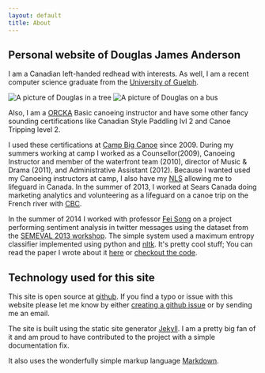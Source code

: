 ```yaml
---
layout: default
title: About
---
```


<section>

# Personal website of Douglas James Anderson

I am a Canadian left-handed redhead with interests. As well, I am a recent
computer science graduate from the [University of Guelph][UOG].

<img class="about_image" src="http://s.gravatar.com/avatar/609be367e4cef3f8ae9cf9a9add1b111?s=400" alt="A picture of Douglas in a tree"/>
<img class="about_image" src="http://s.gravatar.com/avatar/cdb37c366e470231e3aa87a98f07f4c2?s=400" alt="A picture of Douglas on a bus"/>

Also, I am a [ORCKA][ORCKA] Basic canoeing instructor and have some other
fancy sounding certifications like Canadian Style Paddling lvl 2 and Canoe
Tripping level 2.

I used these certifications at [Camp Big Canoe][CBC] since 2009.  During my
summers working at camp I worked as a Counsellor(2009), Canoeing Instructor and
member of the waterfront team (2010), director of Music & Drama (2011), and
Administrative Assistant (2012). Because I wanted used my Canoeing instructors
at camp, I also have my [NLS][NLS] allowing me to lifeguard in Canada. In the
summer of 2013, I worked at Sears Canada doing marketing analytics and
volunteering as a lifeguard on a canoe trip on the French river with
[CBC][CBC].

In the summer of 2014 I worked with professor [Fei Song][FEISONG] on a project
performing sentiment analysis in twitter messages using the dataset from the
[SEMEVAL 2013 workshop][SEMEVAL]. The simple system used a maximum entropy
classifier implemented using python and [nltk][NLTK]. It's pretty cool stuff;
You can read the paper I wrote about it [here][PAPER] or [checkout the
code][REPO].

## Technology used for this site

This site is open source at [github][GITHUB]. If you find a typo or issue with
this website please let me know by either [creating a github
issue][GITHUB-ISSUE] or by sending me an email.

The site is built using the static site generator [Jekyll][JEKYLL]. I am a
pretty big fan of it and am proud to have contributed to the project with a
simple documentation fix.

It also uses the wonderfully simple markup language [Markdown][MARKDOWN].

</section>

[UOG]: http://www.socs.uoguelph.ca/
[CBC]: http://campbigcanoe.ca
[ORCKA]: http://www.orcka.ca/content/?page=116
[NLS]: http://www.lifesavingsociety.com/lifeguarding/national-lifeguard/nls-pool.aspx

[FEISONG]: http://www.cis.uoguelph.ca/~fsong/contactinfo.html
[SEMEVAL]: http://www.cs.york.ac.uk/semeval-2013/task2/
[NLTK]: http://www.nltk.org/
[PAPER]: https://github.com/hockeybuggy/twitter-sentiment/raw/master/paper/djanderson-twitter-sentiment.pdf
[REPO]: https://github.com/hockeybuggy/twitter-sentiment/

[GITHUB]: http://github.com/hockeybuggy/hockeybuggy.com
[GITHUB-ISSUE]: https://github.com/hockeybuggy/hockeybuggy.github.io/issues/new
[JEKYLL]: http://jekyllrb.com
[MARKDOWN]: http://daringfireball.net/projects/markdown/syntax#overview
